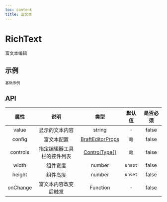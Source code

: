 ```yaml
---
toc: content
title: 富文本
---
```


# RichText

富文本编辑

## 示例

<code src="./demo/index.tsx">基础示例</code>

## API

| 属性 | 说明 | 类型 | 默认值 | 是否必须 |
| :-: | :-: | :-: | :-: | :-: |
| value | 显示的文本内容 | string | `-` | false |
| config | 富文本配置 | [BraftEditorProps](https://www.yuque.com/braft-editor/be/gz44tn) | `略` | false |
| controls | 指定编辑器工具栏的控件列表 | [ControlType[]](https://www.yuque.com/braft-editor/be/gz44tn#bo49ph) | `略` | false |
| width | 组件宽度 | number | `unset` | false |
| height | 组件高度 | number | `unset` | false |
| onChange | 富文本内容改变后触发 | Function | `-` | false |
